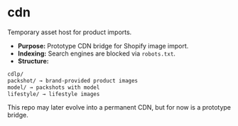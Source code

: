 # cdn

Temporary asset host for product imports.

- **Purpose:** Prototype CDN bridge for Shopify image import.  
- **Indexing:** Search engines are blocked via `robots.txt`.  
- **Structure:**  
```bash
cdlp/
packshot/ → brand-provided product images
model/ → packshots with model
lifestyle/ → lifestyle images
```



This repo may later evolve into a permanent CDN, but for now is a prototype bridge.  

